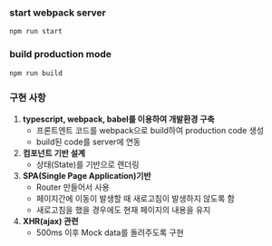 ### start webpack server
```
npm run start
```

### build production mode
```
npm run build
```

### 구현 사항

1. **typescript, webpack, babel를 이용하여 개발환경 구축**
    - 프론트엔트 코드를 webpack으로 build하여 production code 생성
    - build된 code를 server에 연동   
2. **컴포넌트 기반 설계**   
    - 상태(State)를 기반으로 렌더링
3. **SPA(Single Page Application)기반**
    - Router 만들어서 사용
    - 페이지간에 이동이 발생할 때 새로고침이 발생하지 않도록 함
    - 새로고침을 했을 경우에도 현재 페이지의 내용을 유지
4. **XHR(ajax) 관련**
    - 500ms 이후 Mock data를 돌려주도록 구현